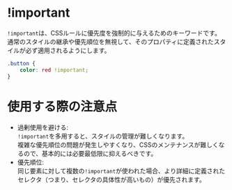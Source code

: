 # !important
`!important`は、CSSルールに優先度を強制的に与えるためのキーワードです。  
通常のスタイルの継承や優先順位を無視して、そのプロパティに定義されたスタイルが必ず適用されるようにします。

```css
.button {
    color: red !important;
}
```
# 使用する際の注意点
- 過剰使用を避ける:  
 `!important`を多用すると、スタイルの管理が難しくなります。  
  複雑な優先順位の問題が発生しやすくなり、CSSのメンテナンスが難しくなるので、基本的には必要最低限に抑えるべきです。
- 優先順位:  
  同じ要素に対して複数の`!important`が使われた場合、より詳細に定義されたセレクタ（つまり、セレクタの具体性が高いもの）が優先されます。
